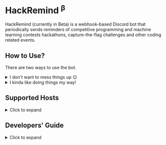 <!-- markdownlint-disable MD033 -->

# HackRemind <sup>β</sup>

HackRemind (currently in Beta) is a webhook-based Discord bot that periodically
sends reminders of competitive programming and machine learning contests
hackathons, capture-the-flag challenges and other coding related events.

## How to Use?

There are two ways to use the bot.

<details>
   <summary>I don't want to mess things up 😐</summary>
   <br>

Join [our Discord Server][1] and follow **#upcoming-competitions** to add the
channel's notifications to your server.

</details>

<details>
   <summary>I kinda like doing things my way!</summary>
   <br>

Head over to [developers' guide][2] to learn more and deploy your version of
the bot to⠀[![58]][57]

</details>

## Supported Hosts

<details>
   <summary>Click to expand</summary>
   <br>

- [Advent of Code][3]
- [AtCoder][4]
- [AZsPCs][5]
- [Bubble Cup][6]
- [Reply Challenges][7]
- [CodeChef][8]
- [Codeforces][9]
- [Gym - Codeforces][10]
- [Codility][11]
- [CodinGame][12]
- [Google][13]
- [CTFtime][14]
- [Dare2Compete][15]
- [Devfolio][16]
- [Devpost][17]
- [DMOJ: Modern Online Judge][18]
- [E-Olymp][19]
- [Facebook][20]
- [HackerEarth][21]
- [HackerRank][22]
- [ICFP Programming Contest][23]
- [Kaggle][24]
- [LeetCode][25]
- [Kattis][26]
- [Project Euler][27]
- [Quora][28]
- [Russian AI Cup][29]
- [Sphere Online Judge (SPOJ)][30]
- [TLX][31]
- [Topcoder][32]

</details>

## Developers' Guide

<details>
   <summary>Click to expand</summary>
   <br>

This bot is an
[Azure Function App][33]
using Node.js as runtime. You can customize the following:

### Environment Variables

<!-- markdownlint-disable MD013 -->

|       Variable | Description                                                                                                                                                                                                                                                                      |                Possible Values, Defaults and Format                |
| -------------: | -------------------------------------------------------------------------------------------------------------------------------------------------------------------------------------------------------------------------------------------------------------------------------- | :----------------------------------------------------------------: |
|     `NODE_ENV` | Tells if the app is running in production or not. Note that [`dotenv`][34] is listed as a dev dependency and won't be available on production to extract variables from `.env` file, even if it is pushed, so you must set this to ensure that the app runs fine on server also. |              `development` (default) or `production`               |
|    `MONGO_URI` | Connection string (URI) of a MongoDB database. A database is required to store information about events which have been already pushed. You don't need to worry about the storage ([512MB][35] should suffice). The app will automatically remove old records.                   |                 [Connection String URI Format][36]                 |
| `CLIST_BEARER` | [CLIST][37] (Bearer Token) Authorization Header                                                                                                                                                                                                                                  |                 [`ApiKey clist-user:api-key`][38]                  |
|  `WEBHOOK_URL` | Discord Webhook URL (Ref. [Making a Webhook][39])                                                                                                                                                                                                                                |                `https://discord.com/api/webhooks/…`                |
|    `ICONS_URL` | A location containing icons of all [hosts][40]. Icon URL of the host is generated by this [mechanism][41].                                                                                                                                                                       |                           [default][42]                            |
|   `ONE_PX_IMG` | URL containing a 1px transparent image of at least 432px (required to fix width of embeds). (Ref. [Discord.js embed width is unreliable][43])                                                                                                                                    |                           [default][44]                            |
|  `CONCURRENCY` | The max number of tabs your environment can handle in a [Puppeteer][45] (Chromium) browser instance. High concurrency may result in failure (like socket hang up, EventEmitter memory leak) depending on free memory, processing power, network speed,..                         | any decimal value between `1` to `5` (both inclusive, default `4`) |

<!-- markdownlint-enable MD013 -->

Locally, one can set/modify environment variables in numerous ways. Some of them
are:

- Create a `.env` at root of the folder. [Ref.][46].
- Set variables in the shell itself. Ref.:[1][51],[2][52],[3][53].
- Use `local.settings.json`. Ref.:[SO][54],[docs][55].

On server, you need to specify [application settings][47]. Apart from the
methods mentioned in that article, one can use this [VSCode extension][56] or
use `--publish-local-settings` switch when you publish.

_All the environment variables having a default value are optional._

### Deployment Notes

**Puppeteer works only on Linux consumption plan and when deployed using
remote build.**

You can modify [this cron expression][49] if you want to run the bot at
different intervals. It currently runs every 2 hours.

If you're stuck on something we might be of some help. Feel free to create a
[new discussion][50].

</details>

[1]: https://discord.link/CodeBase
[2]: #developers-guide
[3]: https://adventofcode.com
[4]: https://atcoder.jp/contests
[5]: http://azspcs.com
[6]: https://www.bubblecup.org
[7]: https://challenges.reply.com
[8]: https://www.codechef.com/contests
[9]: https://codeforces.com/contests
[10]: https://codeforces.com/gyms
[11]: https://app.codility.com/programmers/challenges
[12]: https://www.codingame.com/multiplayer
[13]: https://codingcompetitions.withgoogle.com
[14]: https://ctftime.org
[15]: https://dare2compete.com
[16]: https://devfolio.co/hackathons
[17]: https://devpost.com/hackathons
[18]: https://dmoj.ca/contests
[19]: https://www.e-olymp.com/en/contests
[20]: https://www.facebook.com/codingcompetitions
[21]: https://www.hackerearth.com
[22]: https://www.hackerrank.com
[23]: http://icfpcontest.org
[24]: https://www.kaggle.com/competitions
[25]: https://leetcode.com/contest
[26]: https://open.kattis.com
[27]: https://projecteuler.net
[28]: https://www.quora.com/q/quoraprogrammingchallenge
[29]: https://russianaicup.ru
[30]: https://www.spoj.com/contests
[31]: https://tlx.toki.id/contests
[32]: https://www.topcoder.com/challenges
[33]: https://azure.microsoft.com/en-in/services/functions/
[34]: https://www.npmjs.com/package/dotenv
[35]: https://www.mongodb.com/pricing
[36]: https://docs.mongodb.com/manual/reference/connection-string/
[37]: https://clist.by/api/v2/doc/
[38]: https://developer.mozilla.org/en-US/docs/Web/HTTP/Headers/Authorization#syntax
[39]: https://support.discord.com/hc/en-us/articles/228383668-Intro-to-Webhooks
[40]: Notifier/tuners/hosts.tuner.js
[41]: Notifier/generators/index.js#L20
[42]: https://raw.githubusercontent.com/iiitkota-codebase/hackremind/main/assets/icons/
[43]: https://stackoverflow.com/a/66357227/11613622
[44]: https://github.com/iiitkota-codebase/hackremind/raw/main/assets/520x1-00000000.png
[45]: https://www.npmjs.com/package/puppeteer
[46]: .env.example
[47]: https://docs.microsoft.com/en-us/azure/azure-functions/functions-how-to-use-azure-function-app-settings#settings
[48]: https://docs.microsoft.com/en-in/azure/azure-functions/
[49]: Notifier/function.json#L7
[50]: https://github.com/iiitkota-codebase/hackremind/discussions/new
[51]: https://askubuntu.com/q/58814/1115724
[52]: https://stackoverflow.com/q/714877/11613622
[53]: https://superuser.com/q/79612/1081541
[54]: https://stackoverflow.com/a/47434842/11613622
[55]: https://docs.microsoft.com/en-us/azure/azure-functions/functions-run-local#local-settings-file
[56]: https://marketplace.visualstudio.com/items?itemName=ms-azuretools.vscode-azurefunctions
[57]: https://azure.microsoft.com/en-in/overview/
[58]: https://img.shields.io/badge/Microsoft%20Azure-555555?style=for-the-badge&logo=microsoft-azure
